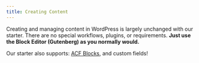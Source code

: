 ```yaml
---
title: Creating Content
---
```


Creating and managing content in WordPress is largely unchanged with our
starter. There are no special workflows, plugins, or requirements.
**Just use the Block Editor (Gutenberg) as you normally would.**

Our starter also supports:
[ACF Blocks](https://www.advancedcustomfields.com/resources/blocks/),
and custom fields!

